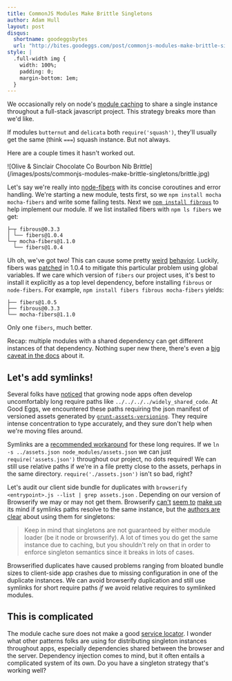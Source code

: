 ```yaml
---
title: CommonJS Modules Make Brittle Singletons
author: Adam Hull
layout: post
disqus:
  shortname: goodeggsbytes
  url: "http://bites.goodeggs.com/post/commonjs-modules-make-brittle-singletons"
style: |
  .full-width img {
    width: 100%;
    padding: 0;
    margin-bottom: 1em;
  }
---
```


We occasionally rely on node's [module caching](http://nodejs.org/api/modules.html#modules_caching) to share a single instance throughout a full-stack javascript project. This strategy breaks more than we'd like.

If modules `butternut` and `delicata` both `require('squash')`, they'll usually get the same (think `===`) squash instance. But not always.

Here are a couple times it hasn't worked out.

<!-- more -->

<div class="full-width">
![Olive &amp; Sinclair Chocolate Co
Bourbon Nib Brittle](/images/posts/commonjs-modules-make-brittle-singletons/brittle.jpg)
</div>


Let's say we're really into [node-fibers](https://github.com/laverdet/node-fibers) with its concise coroutines and error handling. We're starting a new module, tests first, so we `npm install mocha mocha-fibers` and write some failing tests.  Next we [`npm install fibrous`](https://github.com/goodeggs/fibrous) to help implement our module.  If we list installed fibers with `npm ls fibers` we get:

```
├─┬ fibrous@0.3.3
│ └── fibers@1.0.4
└─┬ mocha-fibers@1.1.0
  └── fibers@1.0.4
```

Uh oh, we've got two! This can cause some pretty [weird](https://github.com/laverdet/node-fibers/issues/102) [behavior](https://github.com/laverdet/node-fibers/issues/177).  Luckily, fibers was [patched](https://github.com/laverdet/node-fibers/commit/d9bc3a7b9d486d6f45170501de8626d52dfa5dfa) in 1.0.4 to mitigate  this particular problem using global variables.  If we care  which version of `fibers` our project uses, it's best to install it explicitly as a top level dependency, before installing `fibrous` or `node-fibers`.  For example, `npm install fibers fibrous mocha-fibers` yields:

```
├── fibers@1.0.5
├── fibrous@0.3.3
└── mocha-fibers@1.1.0
```

Only one `fibers`, much better.

Recap: multiple modules with a shared dependency can get different instances of that dependency. Nothing super new there, there's even a [big caveat in the docs](http://nodejs.org/api/modules.html#modules_module_caching_caveats) about it.

Let's add symlinks!
-------------------

Several folks have [noticed](http://lostechies.com/derickbailey/2014/02/20/how-i-work-around-the-require-problem-in-nodejs/) that growing node apps often develop uncomfortably long require paths like `../../../../widely_shared_code`. At Good Eggs, we encountered these paths requiring the json manifest of versioned assets generated by [`grunt-assets-versioning`](https://www.npmjs.com/package/grunt-assets-versioning). They require intense concentration to type accurately, and they sure don't help when we're moving files around.

Symlinks are a [recommended workaround](https://github.com/substack/browserify-handbook#avoiding-) for these long requires. If we `ln -s ../assets.json node_modules/assets.json` we can just `require('assets.json')` throughout our project, no dots required!  We can still use relative paths if we're in a file pretty close to the assets, perhaps in the same directory.  `require('./assets.json')` isn't so bad, right?

Let's audit our client side bundle for duplicates with `browserify <entrypoint>.js --list | grep assets.json` .  Depending on our version of Browserify we may or may not get them.  Browserify [can't](https://github.com/substack/node-browserify/issues/692) [seem to](https://github.com/substack/node-browserify/pull/713) [make up](https://github.com/substack/node-browserify/issues/1063) its mind if symlinks paths resolve to the same instance, but the [authors are clear](https://github.com/substack/node-browserify/issues/692#issuecomment-37999643) about using them for singletons:

> Keep in mind that singletons are not guaranteed by either module loader (be it node or browserify). A lot of times you do get the same instance due to caching, but you shouldn't rely on that in order to enforce singleton semantics since it breaks in lots of cases.

Browserified duplicates have caused problems ranging from bloated bundle sizes to client-side app crashes due to missing configuration in one of the duplicate instances.  We can avoid browserify duplication and still use symlinks for short require paths *if* we avoid relative requires to symlinked modules.

This is complicated
-------------------

The module cache sure does not make a good [service locator](http://martinfowler.com/articles/injection.html#UsingAServiceLocator). I wonder what other patterns folks are using for distributing singleton instances throughout apps, especially dependencies shared between the browser and the server.  Dependency injection comes to mind, but it often entails  a complicated system of its own. Do you have a singleton strategy that's working well?


